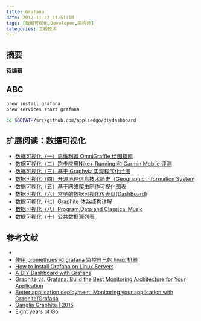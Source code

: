 ```yaml
---
title: Grafana
date: 2017-11-22 11:51:18
tags: [数据可视化,Developer,架构师]
categories: 工程技术
---
```

## 摘要
**待编辑**

<!--more-->

## ABC
```bash
brew install grafana
brew services start grafana
```

```bash
cd $GOPATH/src/github.com/appliedgo/diydashboard
```

## 扩展阅读：数据可视化
- [数据可视化（一）思维利器 OmniGraffle 绘图指南 ](https://riboseyim.com/2017/09/15/Visualization-OmniGraffle/)
- [数据可视化（二）跑步应用Nike+ Running 和 Garmin Mobile 评测](https://riboseyim.com/2016/04/26/Visualization-BestAppMap)
- [数据可视化（三）基于 Graphviz 实现程序化绘图](https://riboseyim.com/2017/09/15/Visualization-Graphviz/)
- [数据可视化（四）开源地理信息技术简史（Geographic Information System](https://riboseyim.com/2017/05/12/Visualization-GIS/)
- [数据可视化（五）基于网络爬虫制作可视化图表](https://riboseyim.com/2017/05/12/Visualization-Charts/)
- [数据可视化（六）常见的数据可视化仪表盘(DashBoard)](https://riboseyim.com/2017/11/23/Visualization-DashBoard/)
- [数据可视化（七）Graphite 体系结构详解](https://riboseyim.com/2017/12/04/Visualization-Graphite/)
- [数据可视化（八）Program,Data and Classical Music](https://riboseyim.com/2018/12/16/Visualization-SocialNetwork/)
- [数据可视化（十）公共数据源列表](https://riboseyim.com/2018/01/15/Visualization-DataSource/)

## 参考文献
- [](https://opensource.com/article/19/2/infrastructure-monitoring)
- [使用 promethues 和 grafana 监控自己的 linux 机器](http://cizixs.com/2018/01/24/use-prometheus-and-grafana-to-monitor-linux-machine)
- [How to Install Grafana on Linux Servers](https://www.howtoforge.com/tutorial/how-to-install-grafana-on-linux-servers/)
- [A DIY Dashboard with Grafana](https://appliedgo.net/diydashboard/)
- [Graphite vs. Grafana: Build the Best Monitoring Architecture for Your Application](http://blog.takipi.com/graphite-vs-grafana-build-the-best-monitoring-architecture-for-your-application/)
- [Better application deployment. Monitoring your application with Graphite/Grafana](https://ivanursul.com/better-application-deployment-monitoring-your-application-with-graphite-grafana)
- [Ganglia Graphite | 2015 ](https://github.com/ganglia/monitor-core/wiki/Ganglia-Graphite)
- [Eight years of Go ](https://blog.golang.org/8years)
